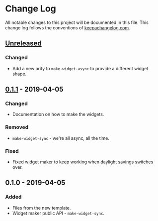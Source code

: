# Change Log
All notable changes to this project will be documented in this file. This change log follows the conventions of [keepachangelog.com](http://keepachangelog.com/).

## [Unreleased]
### Changed
- Add a new arity to `make-widget-async` to provide a different widget shape.

## [0.1.1] - 2019-04-05
### Changed
- Documentation on how to make the widgets.

### Removed
- `make-widget-sync` - we're all async, all the time.

### Fixed
- Fixed widget maker to keep working when daylight savings switches over.

## 0.1.0 - 2019-04-05
### Added
- Files from the new template.
- Widget maker public API - `make-widget-sync`.

[Unreleased]: https://github.com/your-name/edisyn-beatstep/compare/0.1.1...HEAD
[0.1.1]: https://github.com/your-name/edisyn-beatstep/compare/0.1.0...0.1.1
